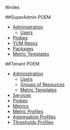 #Index

##SuperAdmin POEM
- [Administration](superadmin_administration.md)
    - [Users](superadmin_users.md)
- [Probes](superadmin_probe.md)
- [YUM Repos](superadmin_repos.md)
- [Packages](superadmin_packages.md)
- [Metric Templates](superadmin_metric_templates.md)

##Tenant POEM
- [Administration](tenant_administration.md)
    - [Users](tenant_users.md)
    - [Groups of Resources](tenant_groups_of_resources.md)
    - [Metric Templates](tenant_metric_templates.md)
- [Services](tenant_services.md)
- [Probes](tenant_probes.md)
- [Metrics](tenant_metrics.md)
- [Metric Profiles](tenant_metric_profiles.md)
- [Aggregation Profiles](tenant_aggregation_profiles.md)
- [Thresholds Profiles](tenant_thresholds_profiles.md)
